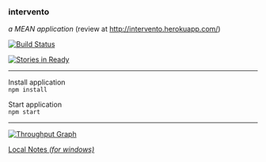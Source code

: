 ### intervento  
_a MEAN application_  (review at http://intervento.herokuapp.com/)  


[![Build Status](https://travis-ci.org/dsabia/intervento.svg?branch=master)](https://travis-ci.org/dsabia/intervento)

[![Stories in Ready](https://badge.waffle.io/dsabia/intervento.svg?label=ready&title=Ready)](http://waffle.io/dsabia/intervento)

---
Install application  
`npm install`

Start application  
`npm start`

---

[![Throughput Graph](https://graphs.waffle.io/dsabia/intervento/throughput.svg)](https://waffle.io/dsabia/intervento/metrics/throughput)



[Local Notes _(for windows)_](LocalNotes.md)
